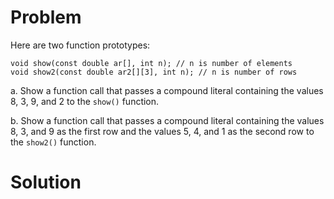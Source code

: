 # Problem
Here are two function prototypes:
```
void show(const double ar[], int n); // n is number of elements
void show2(const double ar2[][3], int n); // n is number of rows
```
a. Show a function call that passes a compound literal containing the values 8, 3, 9,
and 2 to the `show()` function.

b. Show a function call that passes a compound literal containing the values 8, 3, and 9 as the first row and the values 5, 4, and 1 as the second row to the `show2()` function.

# Solution